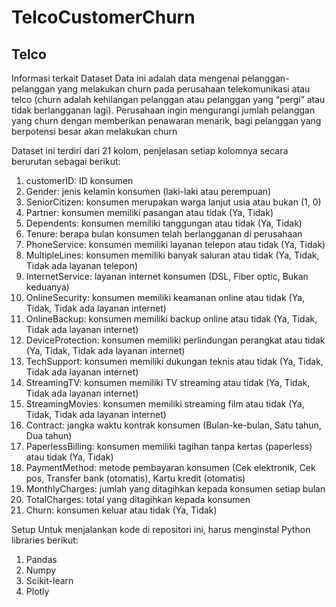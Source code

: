 # TelcoCustomerChurn
## Telco
Informasi terkait Dataset
Data ini adalah data mengenai pelanggan-pelanggan yang melakukan churn pada perusahaan telekomunikasi atau telco (churn adalah kehilangan pelanggan atau pelanggan yang “pergi” atau tidak berlangganan lagi). Perusahaan ingin mengurangi jumlah pelanggan yang churn dengan memberikan penawaran menarik, bagi pelanggan yang berpotensi besar akan melakukan churn

Dataset ini terdiri dari 21 kolom, penjelasan setiap kolomnya secara berurutan sebagai berikut: 
1. customerID: ID konsumen
2. Gender: jenis kelamin konsumen (laki-laki atau perempuan) 
3. SeniorCitizen: konsumen merupakan warga lanjut usia atau bukan (1, 0) 
4. Partner: konsumen memiliki pasangan atau tidak (Ya, Tidak)
5. Dependents: konsumen memiliki tanggungan atau tidak (Ya, Tidak) 
6. Tenure: berapa bulan konsumen telah berlangganan di perusahaan 
7. PhoneService: konsumen memiliki layanan telepon atau tidak (Ya, Tidak) 
8. MultipleLines: konsumen memiliki banyak saluran atau tidak (Ya, Tidak, Tidak ada layanan telepon) 
9. InternetService: layanan internet konsumen (DSL, Fiber optic, Bukan keduanya) 
10. OnlineSecurity: konsumen memiliki keamanan online atau tidak (Ya, Tidak, Tidak ada layanan internet) 
11. OnlineBackup: konsumen memiliki backup online atau tidak (Ya, Tidak, Tidak ada layanan internet) 
12. DeviceProtection: konsumen memiliki perlindungan perangkat atau tidak (Ya, Tidak, Tidak ada layanan internet) 
13. TechSupport: konsumen memiliki dukungan teknis atau tidak (Ya, Tidak, Tidak ada layanan internet) 
14. StreamingTV: konsumen memiliki TV streaming atau tidak (Ya, Tidak, Tidak ada layanan internet) 
15. StreamingMovies: konsumen memiliki streaming film atau tidak (Ya, Tidak, Tidak ada layanan internet) 
16. Contract: jangka waktu kontrak konsumen (Bulan-ke-bulan, Satu tahun, Dua tahun) 
17. PaperlessBilling: konsumen memiliki tagihan tanpa kertas (paperless) atau tidak (Ya, Tidak) 
18. PaymentMethod: metode pembayaran konsumen (Cek elektronik, Cek pos, Transfer bank (otomatis), Kartu kredit (otomatis) 
19. MonthlyCharges: jumlah yang ditagihkan kepada konsumen setiap bulan 
20. TotalCharges: total yang ditagihkan kepada konsumen 
21. Churn: konsumen keluar atau tidak (Ya, Tidak)

Setup
Untuk menjalankan kode di repositori ini, harus menginstal Python libraries berikut:

1. Pandas
2. Numpy
3. Scikit-learn
4. Plotly
